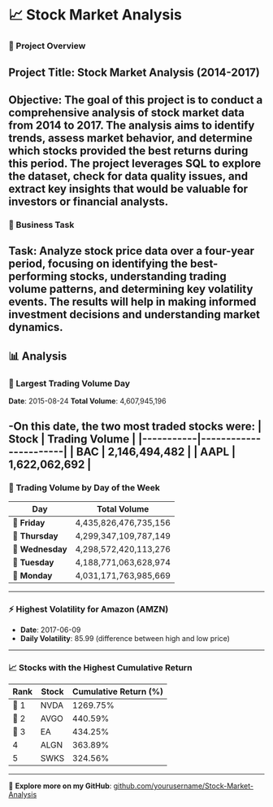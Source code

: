 # 📈 Stock Market Analysis 
### 📄 Project Overview 
**Project Title**: **Stock Market Analysis (2014-2017)** 
---
**Objective**: The goal of this project is to conduct a comprehensive analysis of stock market data from 2014 to 2017. The analysis aims to identify trends, assess market behavior, and determine which stocks provided the best returns during this period. The project leverages SQL to explore the dataset, check for data quality issues, and extract key insights that would be valuable for investors or financial analysts. 
--- 
### 🧩 Business Task 
**Task**: Analyze stock price data over a four-year period, focusing on identifying the best-performing stocks, understanding trading volume patterns, and determining key volatility events. The results will help in making informed investment decisions and understanding market dynamics. 
--- 
## 📊 Analysis 
### 🔹 Largest Trading Volume Day 
**Date**: 2015-08-24
**Total Volume**: 4,607,945,196

-On this date, the two most traded stocks were:
| **Stock** | **Trading Volume** |
|-----------|-----------------------|
| BAC | 2,146,494,482 |
| AAPL | 1,622,062,692 |
---
### 📅 Trading Volume by Day of the Week 
| **Day** | **Total Volume** | 
|---------------|-----------------------------| 
| 📆 **Friday** | 4,435,826,476,735,156 | 
| 📆 **Thursday** | 4,299,347,109,787,149 | 
| 📆 **Wednesday** | 4,298,572,420,113,276 | 
| 📆 **Tuesday** | 4,188,771,063,628,974 | 
| 📆 **Monday** | 4,031,171,763,985,669 | 
--- 
### ⚡ Highest Volatility for Amazon (AMZN) 
- **Date**: 2017-06-09
- **Daily Volatility**: 85.99 (difference between high and low price)
---
### 📈 Stocks with the Highest Cumulative Return 
| **Rank** | **Stock** | **Cumulative Return (%)** | 
|----------|-----------|----------------------------| 
| 🥇 1 | NVDA | 1269.75% | 
| 🥈 2 | AVGO | 440.59% | 
| 🥉 3 | EA | 434.25% | 
| 4 | ALGN | 363.89% | 
| 5 | SWKS | 324.56% | 
--- 
🔗 **Explore more on my GitHub**: [github.com/yourusername/Stock-Market-Analysis](#)
